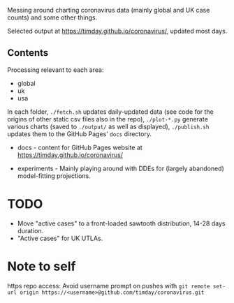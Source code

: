 Messing around charting coronavirus data (mainly global and UK case counts) and some other things.

Selected output at <https://timday.github.io/coronavirus/>, updated most days.

Contents
--------
Processing relevant to each area:

* global
* uk
* usa

In each folder, `./fetch.sh` updates daily-updated data (see code for the origins of other static csv files also in the repo), `./plot-*.py` generate various charts (saved to `./output/` as well as displayed), `./publish.sh` updates them to the GitHub Pages' `docs` directory.

* docs - content for GitHub Pages website at <https://timday.github.io/coronavirus/>

* experiments - Mainly playing around with DDEs for (largely abandoned) model-fitting projections.

TODO
====

* Move "active cases" to a front-loaded sawtooth distribution, 14-28 days duration.
* "Active cases" for UK UTLAs.

Note to self
============

https repo access: Avoid username prompt on pushes with `git remote set-url origin https://<username>@github.com/timday/coronavirus.git`
